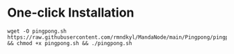 # One-click Installation
```shell
wget -O pingpong.sh https://raw.githubusercontent.com/rmndkyl/MandaNode/main/Pingpong/pingpong.sh && chmod +x pingpong.sh && ./pingpong.sh
```
